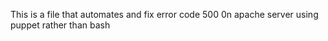 This is a file that automates and fix error code 500 0n apache server using puppet rather than bash
